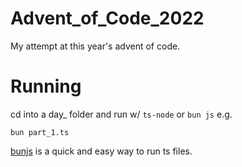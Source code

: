 # Advent_of_Code_2022

My attempt at this year's advent of code.

# Running

cd into a day\_ folder and run w/ `ts-node` or `bun js` e.g.

```
bun part_1.ts
```

[bunjs](https://bun.sh/) is a quick and easy way to run ts files.
